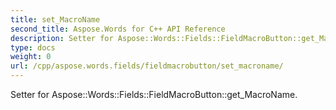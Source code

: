 ```yaml
---
title: set_MacroName
second_title: Aspose.Words for C++ API Reference
description: Setter for Aspose::Words::Fields::FieldMacroButton::get_MacroName. 
type: docs
weight: 0
url: /cpp/aspose.words.fields/fieldmacrobutton/set_macroname/
---
```


Setter for Aspose::Words::Fields::FieldMacroButton::get_MacroName. 

